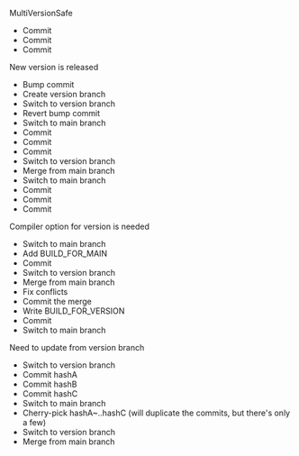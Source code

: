 MultiVersionSafe



* Commit
* Commit
* Commit

New version is released

* Bump commit
* Create version branch
* Switch to version branch
* Revert bump commit
* Switch to main branch
* Commit
* Commit
* Commit
* Switch to version branch
* Merge from main branch
* Switch to main branch
* Commit
* Commit
* Commit

Compiler option for version is needed

* Switch to main branch
* Add BUILD\_FOR\_MAIN
* Commit
* Switch to version branch
* Merge from main branch
* Fix conflicts
* Commit the merge
* Write BUILD\_FOR\_VERSION
* Commit
* Switch to main branch

Need to update from version branch

* Switch to version branch
* Commit hashA
* Commit hashB
* Commit hashC
* Switch to main branch
* Cherry-pick hashA~..hashC (will duplicate the commits, but there's only a few)
* Switch to version branch
* Merge from main branch
